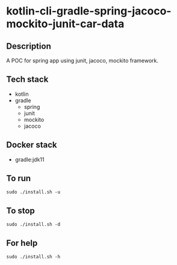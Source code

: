 # kotlin-cli-gradle-spring-jacoco-mockito-junit-car-data

## Description
A POC for spring app using junit,
jacoco, mockito framework.

## Tech stack
- kotlin
- gradle
  - spring
  - junit
  - mockito
  - jacoco

## Docker stack
- gradle:jdk11

## To run
`sudo ./install.sh -u`

## To stop
`sudo ./install.sh -d`

## For help
`sudo ./install.sh -h`
